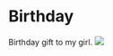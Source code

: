 # Birthday
Birthday gift to my girl.
![](https://github.com/Fendouzhe/Birthday/blob/master/screen.gif)
